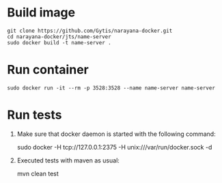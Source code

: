 # Build image

    git clone https://github.com/Gytis/narayana-docker.git
    cd narayana-docker/jts/name-server
    sudo docker build -t name-server .

# Run container

    sudo docker run -it --rm -p 3528:3528 --name name-server name-server
    
# Run tests

1. Make sure that docker daemon is started with the following command:

    sudo docker -H tcp://127.0.0.1:2375 -H unix:///var/run/docker.sock -d

2. Executed tests with maven as usual:

    mvn clean test
